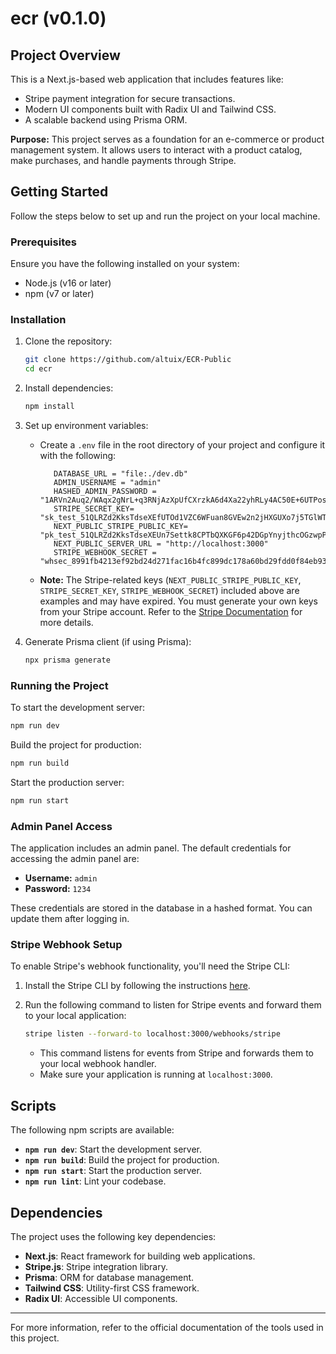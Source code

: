 # ecr (v0.1.0)

## Project Overview

This is a Next.js-based web application that includes features like:

- Stripe payment integration for secure transactions.
- Modern UI components built with Radix UI and Tailwind CSS.
- A scalable backend using Prisma ORM.

**Purpose:** This project serves as a foundation for an e-commerce or product management system. It allows users to interact with a product catalog, make purchases, and handle payments through Stripe.

## Getting Started

Follow the steps below to set up and run the project on your local machine.

### Prerequisites

Ensure you have the following installed on your system:

- Node.js (v16 or later)
- npm (v7 or later)

### Installation

1. Clone the repository:

   ```bash
   git clone https://github.com/altuix/ECR-Public
   cd ecr
   ```

2. Install dependencies:

   ```bash
   npm install
   ```

3. Set up environment variables:

   - Create a `.env` file in the root directory of your project and configure it with the following:
     ```env
        DATABASE_URL = "file:./dev.db"
        ADMIN_USERNAME = "admin"
        HASHED_ADMIN_PASSWORD = "1ARVn2Auq2/WAqx2gNrL+q3RNjAzXpUfCXrzkA6d4Xa22yhRLy4AC50E+6UTPoscbo31nbOoq51gvkuXzJ6B2w=="
        STRIPE_SECRET_KEY= "sk_test_51QLRZd2KksTdseXEfUTOd1VZC6WFuan8GVEw2n2jHXGUXo7j5TGlWTDmhLLNsyJO4FyARIIFNpu4CJyE1XtGxE2I00mpqEMCKy"
        NEXT_PUBLIC_STRIPE_PUBLIC_KEY= "pk_test_51QLRZd2KksTdseXEUn7Settk8CPTbQXKGF6p42DGpYnyjthcOGzwpPoiqP302vvYrBWzUXo3BEhCGt2mJL8BgkVV00eQijwNkH"
        NEXT_PUBLIC_SERVER_URL = "http://localhost:3000"
        STRIPE_WEBHOOK_SECRET = "whsec_8991fb4213ef92bd24d271fac16b4fc899dc178a60bd29fdd0f84eb93b34bf47"
     ```
   - **Note:** The Stripe-related keys (`NEXT_PUBLIC_STRIPE_PUBLIC_KEY`, `STRIPE_SECRET_KEY`, `STRIPE_WEBHOOK_SECRET`) included above are examples and may have expired. You must generate your own keys from your Stripe account. Refer to the [Stripe Documentation](https://stripe.com/docs/keys) for more details.

4. Generate Prisma client (if using Prisma):
   ```bash
   npx prisma generate
   ```

### Running the Project

To start the development server:

```bash
npm run dev
```

Build the project for production:

```bash
npm run build
```

Start the production server:

```bash
npm run start
```

### Admin Panel Access

The application includes an admin panel. The default credentials for accessing the admin panel are:

- **Username:** `admin`
- **Password:** `1234`

These credentials are stored in the database in a hashed format. You can update them after logging in.

### Stripe Webhook Setup

To enable Stripe's webhook functionality, you'll need the Stripe CLI:

1. Install the Stripe CLI by following the instructions [here](https://stripe.com/docs/stripe-cli).

2. Run the following command to listen for Stripe events and forward them to your local application:
   ```bash
   stripe listen --forward-to localhost:3000/webhooks/stripe
   ```
   - This command listens for events from Stripe and forwards them to your local webhook handler.
   - Make sure your application is running at `localhost:3000`.

## Scripts

The following npm scripts are available:

- **`npm run dev`**: Start the development server.
- **`npm run build`**: Build the project for production.
- **`npm run start`**: Start the production server.
- **`npm run lint`**: Lint your codebase.

## Dependencies

The project uses the following key dependencies:

- **Next.js**: React framework for building web applications.
- **Stripe.js**: Stripe integration library.
- **Prisma**: ORM for database management.
- **Tailwind CSS**: Utility-first CSS framework.
- **Radix UI**: Accessible UI components.

---

For more information, refer to the official documentation of the tools used in this project.
